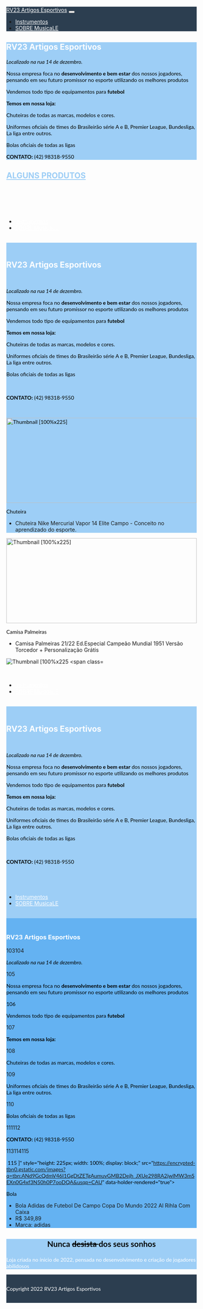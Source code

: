 <!DOCTYPE html>
<html lang="pt-br">
 <head>
 <meta charset="UTF-8">
 <meta http-equiv="X-UA-Compatible" content="IE=edge">
 <meta name="viewport" content="width=device-width, initial-scale=1.0">
 <meta name="description" content="Um portifolio falando um pouco de mim e de alguns projetos que ja fiz">
 <title>RV23 Artigos Esportivos</title>
 <link rel="stylesheet" href="https://stackpath.bootstrapcdn.com/bootstrap/4.1.3/css/bootstrap.min.css"
 integrity="sha384-MCw98/SFnGE8fJT3GXwEOngsV7Zt27NXFoaoApmYm81iuXoPkFOJwJ8ERdknLPMO" crossorigin="anonymous">
 <script src="https://stackpath.bootstrapcdn.com/bootstrap/4.1.3/js/bootstrap.min.js"
 integrity="sha384-ChfqqxuZUCnJSK3+MXmPNIyE6ZbWh2IMqE241rYiqJxyMiZ6OW/JmZQ5stwEULTy"
 crossorigin="anonymous"></script>
 <script src="https://code.jquery.com/jquery-3.3.1.slim.min.js"
 integrity="sha384-q8i/X+965DzO0rT7abK41JStQIAqVgRVzpbzo5smXKp4YfRvH+8abtTE1Pi6jizo"
 crossorigin="anonymous"></script>
 <script src="https://cdnjs.cloudflare.com/ajax/libs/popper.js/1.14.3/umd/popper.min.js"
 integrity="sha384-ZMP7rVo3mIykV+2+9J3UJ46jBk0WLaUAdn689aCwoqbBJiSnjAK/l8WvCWPIPm49"
 crossorigin="anonymous"></script>
 <script src="https://kit.fontawesome.com/b37184322b.js" crossorigin="anonymous"></script>
 <style>
 .foto-perfil {
 height: 100%;
 width: auto;
 max-width: 100%;
 border-radius: 50%;
 }
 .corPrimaria {
 background-color: #1089ec67
 }
 .corSecundaria {
 background-color: #2c3e50
 }
 p {
 font-family:Lato, 'Helvetica Neue', Arial, Helvetica, sans-serif;
 color: black !important;
 }
 .icones {
 padding-left: 5px;
 }

 .titulosBrancos {
 text-decoration: underline;
 text-underline-position: below;
 padding-bottom: 20px;
 text-transform: uppercase;
 font-weight: 700;
 color:white;
 }
 .titulosVerdes {
 text-decoration: underline;
 text-underline-position: below;
 padding-bottom: 20px;
 text-transform: uppercase;
 font-weight: 700;
 color:#1089ec67;
 }
 .textoBranco {
 color:white !important;
 }
 .jumbotron{
 margin-bottom: 0px;
 }
 .textoFooter {
 margin:0px;
 padding-top: 15px;
 padding-bottom: 15px;
 }
 html {
 scroll-behavior: smooth;
 }
 </style>
</head>
<body>
 <nav class="corSecundaria navbar navbar-expand-lg navbar-light">
 <a class="navbar-brand textoBranco" href="#">RV23 Artigos Esportivos</a>
 <button class="navbar-toggler" type="button" data-toggle="collapse" data-target="#navbarSupportedContent"
 aria-controls="navbarSupportedContent" aria-expanded="false" aria-label="Toggle navigation">
 <span class="navbar-toggler-icon"></span>
 </button>

 <div class="collapse navbar-collapse" id="navbarSupportedContent">
 <ul class="navbar-nav mr-auto">

 </ul>
 <ul class="navbar-nav">
 <li class="nav-item">
 <a class="nav-link textoBranco" href="#projetos">Instrumentos</a>
 </li>
 <li class="nav-item">
 <a class="nav-link textoBranco" href="#sobre-mim">SOBRE MusicaLE</a>
 </li>
 </ul>
 </div>
 </nav>

 <meta charset="UTF-8">
 <link rel = "stylesheet" href = "style.css">
 <section class="jumbotron text-center corPrimaria">
 <div class="container">

 <h1 class="jumbotron-heading textoBranco">RV23 Artigos Esportivos</h1>

 <p> <i>Localizado na rua 14 de dezembro. </i> </p>
<p> Nossa empresa foca no <strong>desenvolvimento e bem estar</strong> dos nossos jogadores, pensando em seu futuro promissor no esporte utilizando os melhores produtos<p>
<p> Vendemos todo tipo de equipamentos para <strong>futebol</strong></p>
<p> <b>Temos em nossa loja:</b> </p>
<p> Chuteiras de todas as marcas, modelos e cores.</p>
<p> Uniformes oficiais de times do Brasileirão série A e B, Premier League, Bundesliga, La liga entre outros.</p>
<p> Bolas oficiais de todas as ligas</p></b> </p>

<p> <b> CONTATO: </b> (42) 98318-9550 </b> </p>



 </div>
 </section>
 <div class="album py-5 bg-light" id="projetos"> 
 <div class="container">
 <h2 class="jumbotron-heading text-center titulosVerdes">Alguns produtos</h2>
 <div class="row">
 <div class="col-md-4">
 <div class="card mb-4 shadow-sm"> <span class="navbar-toggler-icon"></span>
 </button>
​
 <div class="collapse navbar-collapse" id="navbarSupportedContent">
 <ul class="navbar-nav mr-auto">
​
 </ul>
 <ul class="navbar-nav">
 <li class="nav-item">
 <a class="nav-link textoBranco" href="#projetos">Instrumentos</a>
 </li>
 <li class="nav-item">
 <a class="nav-link textoBranco" href="#sobre-mim">SOBRE MusicaLE</a>
 </li>
 </ul>
 </div>
 </nav>
​
 <meta charset="UTF-8">
 <link rel = "stylesheet" href = "style.css">
 <section class="jumbotron text-center corPrimaria">
 <div class="container">
​
 <h1 class="jumbotron-heading textoBranco">RV23 Artigos Esportivos</h1>
​
 <p> <i>Localizado na rua 14 de dezembro. </i> </p>
<p> Nossa empresa foca no <strong>desenvolvimento e bem estar</strong> dos nossos jogadores, pensando em seu futuro promissor no esporte utilizando os melhores produtos<p>
<p> Vendemos todo tipo de equipamentos para <strong>futebol</strong></p>
<p> <b>Temos em nossa loja:</b> </p>
<p> Chuteiras de todas as marcas, modelos e cores.</p>
<p> Uniformes oficiais de times do Brasileirão série A e B, Premier League, Bundesliga, La liga entre outros.</p>
<p> Bolas oficiais de todas as ligas</p></b> </p>
​
<p> <b> CONTATO: </b> (42) 98318-9550 </b> </p>
​
​

 <img class="card-img-top"
 data-src="holder.js/100px225?theme=thumb&amp;bg=55595c&amp;fg=eceeef&amp;text=Thumbnail"
 alt="Thumbnail [100%x225]" style="height: 225px; width: 100%; display: block;"
 src="https://d3ugyf2ht6aenh.cloudfront.net/stores/001/249/553/products/chuteira-campo-nike-mercurial-vapor-14-elite-azul1-33c1fe2a6526c1ad6516436518447856-480-0.jpg" data-holder-rendered="true">
 <div class="card-body">
 <p class="card-text">Chuteira</p>
 <ul>
 <li>Chuteira Nike Mercurial Vapor 14 Elite Campo - Conceito no aprendizado do esporte.</li>
 
 </ul>
 <div class="d-flex justify-content-between align-items-center">
 <div class="btn-group">

 </div>
 </div>
 </div>
 </div>
 </div>
 <div class="col-md-4">
 <div class="card mb-4 shadow-sm">
 <img class="card-img-top"
 data-src="holder.js/100px225?theme=thumb&amp;bg=55595c&amp;fg=eceeef&amp;text=Thumbnail"
 alt="Thumbnail [100%x225]" style="height: 225px; width: 100%; display: block;"
 src="https://i.ytimg.com/vi/zClYz9h2ZzQ/maxresdefault.jpg" data-holder-rendered="true">
 <div class="card-body">
 <p class="card-text">Camisa Palmeiras</p>
 <ul>
 <li>Camisa Palmeiras 21/22 Ed.Especial Campeão Mundial 1951 Versão Torcedor + Personalização Grátis</li>
 
 </ul>
 <div class="d-flex justify-content-between align-items-center">
 <div class="btn-group">
 </div>
 </div>
 </div>
 </div>
 </div>
 <div class="col-md-4">
 <div class="card mb-4 shadow-sm">
 <img class="card-img-top"
 data-src="holder.js/100px225?theme=thumb&amp;bg=55595c&amp;fg=eceeef&amp;text=Thumbnail"
 alt="Thumbnail [100%x225 <span class="navbar-toggler-icon"></span>
 </button>
​
 <div class="collapse navbar-collapse" id="navbarSupportedContent">
 <ul class="navbar-nav mr-auto">
​
 </ul>
 <ul class="navbar-nav">
 <li class="nav-item">
 <a class="nav-link textoBranco" href="#projetos">Instrumentos</a>
 </li>
 <li class="nav-item">
 <a class="nav-link textoBranco" href="#sobre-mim">SOBRE MusicaLE</a>
 </li>
 </ul>
 </div>
 </nav>
​
 <meta charset="UTF-8">
 <link rel = "stylesheet" href = "style.css">
 <section class="jumbotron text-center corPrimaria">
 <div class="container">
​
 <h1 class="jumbotron-heading textoBranco">RV23 Artigos Esportivos</h1>
​
 <p> <i>Localizado na rua 14 de dezembro. </i> </p>
<p> Nossa empresa foca no <strong>desenvolvimento e bem estar</strong> dos nossos jogadores, pensando em seu futuro promissor no esporte utilizando os melhores produtos<p>
<p> Vendemos todo tipo de equipamentos para <strong>futebol</strong></p>
<p> <b>Temos em nossa loja:</b> </p>
<p> Chuteiras de todas as marcas, modelos e cores.</p>
<p> Uniformes oficiais de times do Brasileirão série A e B, Premier League, Bundesliga, La liga entre outros.</p>
<p> Bolas oficiais de todas as ligas</p></b> </p>
​
<p> <b> CONTATO: </b> (42) 98318-9550 </b> </p>
​
<span class="navbar-toggler-icon"></span>
 </button>
​
 <div class="collapse navbar-collapse" id="navbarSupportedContent">
 <ul class="navbar-nav mr-auto">
​
 </ul>
 <ul class="navbar-nav">
 <li class="nav-item">
 <a class="nav-link textoBranco" href="#projetos">Instrumentos</a>
 </li>
 <li class="nav-item">
 <a class="nav-link textoBranco" href="#sobre-mim">SOBRE MusicaLE</a>
 </li>
 </ul>
 </div>
 </nav>
​
 <meta charset="UTF-8">
 <link rel = "stylesheet" href = "style.css">
 <section class="jumbotron text-center corPrimaria">
 <div class="container">
​
 <h1 class="jumbotron-heading textoBranco">RV23 Artigos Esportivos</h1>
103
​
104
 <p> <i>Localizado na rua 14 de dezembro. </i> </p>
105
<p> Nossa empresa foca no <strong>desenvolvimento e bem estar</strong> dos nossos jogadores, pensando em seu futuro promissor no esporte utilizando os melhores produtos<p>
106
<p> Vendemos todo tipo de equipamentos para <strong>futebol</strong></p>
107
<p> <b>Temos em nossa loja:</b> </p>
108
<p> Chuteiras de todas as marcas, modelos e cores.</p>
109
<p> Uniformes oficiais de times do Brasileirão série A e B, Premier League, Bundesliga, La liga entre outros.</p>
110
<p> Bolas oficiais de todas as ligas</p></b> </p>
111
​
112
<p> <b> CONTATO: </b> (42) 98318-9550 </b> </p>
113
​
114
​
115

​
115
]" style="height: 225px; width: 100%; display: block;"
 src="https://encrypted-tbn0.gstatic.com/images?q=tbn:ANd9GcQdmV46I1GgDtZETgAumuvGMB2Dejh_JXUe298RA2jwlMW3mSEXn0G4xf3N50h0P7ooDQA&usqp=CAU" data-holder-rendered="true">
 <div class="card-body">
 <p class="card-text">Bola</p>
 <ul>
 <li>Bola Adidas de Futebol De Campo Copa Do Mundo 2022 Al Rihla Com Caixa</li>
 <li>R$ 349,89</li>
 <li>Marca: adidas</li>
 </ul>
 </div>
 </div>
 </div>
 </div>
 </div>
 </div>
 </div> 

 <!-- Sobre Mim -->
 <section class="jumbotron text-center corPrimaria" id="sobre-mim">
 <div class="containee">
 <h2 class="jumbotron-heading titulosBrancos"><p align=center> Nunca <strike> desista </strike> dos seus sonhos </p></h2>
 <p class="lead textoBranco"> Loja criada no ínicio de 2022, pensada no desenvolvimento e criação de jogadores abilidosos </p>
 </div>
 </section>


 <!-- Footer -->
 <footer class="text-center corSecundaria textoFooter">
 <p class="textoBranco">Copyright 2022 RV23 Artigos Esportivos</p>
 </footer>
</body>
</html>
